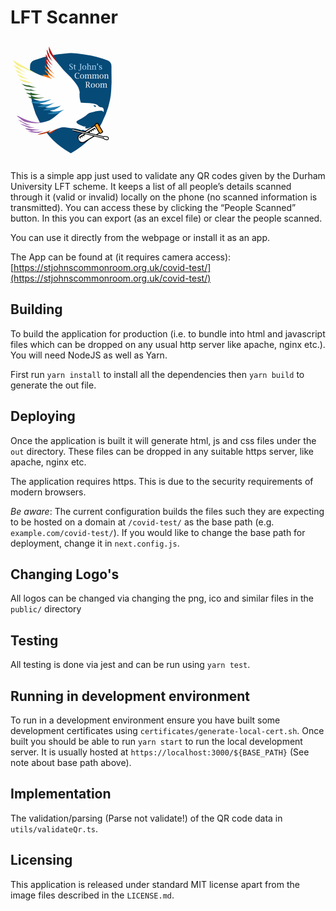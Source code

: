 # LFT Scanner

![Logo](public/icon-192x192.png)

This is a simple app just used to validate any QR codes given by the Durham University LFT scheme. It keeps a list of all people’s details scanned through it (valid or invalid) locally on the phone (no scanned information is transmitted). You can access these by clicking the “People Scanned” button. In this you can export (as an excel file) or clear the people scanned.

You can use it directly from the webpage or install it as an app.

The App can be found at (it requires camera access): [https://stjohnscommonroom.org.uk/covid-test/](https://stjohnscommonroom.org.uk/covid-test/)

## Building

To build the application for production (i.e. to bundle into html and javascript files which can be dropped on any usual http server like apache, nginx etc.). You will need NodeJS as well as Yarn.

First run `yarn install` to install all the dependencies then `yarn build` to generate the out file.


## Deploying

Once the application is built it will generate html, js and css files under the `out` directory. These files can be dropped in any suitable https server, like apache, nginx etc.

The application requires https. This is due to the security requirements of modern browsers.

*Be aware*: The current configuration builds the files such they are expecting to be hosted on a domain at `/covid-test/` as the base path (e.g. `example.com/covid-test/`). If you would like to change the base path for deployment, change it in `next.config.js`.

## Changing Logo's

All logos can be changed via changing the png, ico and similar files in the `public/` directory

## Testing

All testing is done via jest and can be run using `yarn test`.

## Running in development environment

To run in a development environment ensure you have built some development certificates using `certificates/generate-local-cert.sh`. Once built you should be able to run `yarn start` to run the local development server. It is usually hosted at `https://localhost:3000/${BASE_PATH}` (See note about base path above).

## Implementation

The validation/parsing (Parse not validate!) of the QR code data in `utils/validateQr.ts`.

## Licensing

This application is released under standard MIT license apart from the image files described in the `LICENSE.md`.